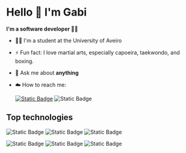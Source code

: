 # Hello 👋 I'm Gabi
**I'm a software developer :woman_technologist:**

- :woman_student: I'm a student at the University of Aveiro

- ⚡ Fun fact: I love martial arts, especially capoeira, taekwondo, and boxing.
- 💬 Ask me about __anything__
- :cloud: How to reach me:


  [![Static Badge](https://img.shields.io/badge/In%2FGabrielaTR-0A66C2?style=flat-square&logo=LinkedIn&logoColor=0A66C2&labelColor=white&color=0A66C2)](https://www.linkedin.com/in/gabriela-teixeira-ribeiro-312817249/)
  ![Static Badge](https://img.shields.io/badge/Gabrielatr055%40gmail.com-EA4335?style=flat-square&logo=Gmail&logoColor=EA4335&labelColor=white)


 
## Top technologies

![Static Badge](https://img.shields.io/badge/html5-E34F26?style=for-the-badge&logo=html5&logoColor=E34F26&labelColor=black)
![Static Badge](https://img.shields.io/badge/CSS3-1572B6?style=for-the-badge&logo=CSS3&logoColor=1572B6&labelColor=black)
![Static Badge](https://img.shields.io/badge/python-3776AB?style=for-the-badge&logo=python&logoColor=3776AB&labelColor=black)

 
![Static Badge](https://img.shields.io/badge/React-61FBDB?style=for-the-badge&logo=react&logoColor=61FBDB&labelColor=black)
![Static Badge](https://img.shields.io/badge/JavaScript-yellow?style=for-the-badge&logo=javascript&logoColor=yellow&labelColor=black)
![Static Badge](https://img.shields.io/badge/Typescript-blue?style=for-the-badge&logo=Typescript&logoColor=blue&labelColor=black)
